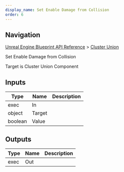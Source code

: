 ```yaml
---
display_name: Set Enable Damage from Collision
order: 6
---
```

## Navigation

[Unreal Engine Blueprint API Reference](https://dev.epicgames.com/documentation/en-us/unreal-engine/BlueprintAPI) > [Cluster Union](https://dev.epicgames.com/documentation/en-us/unreal-engine/BlueprintAPI/ClusterUnion)

Set Enable Damage from Collision

Target is Cluster Union Component

## Inputs

| Type | Name | Description |
| --- | --- | --- |
| exec | In |  |
| object | Target |  |
| boolean | Value |  |

## Outputs

| Type | Name | Description |
| --- | --- | --- |
| exec | Out |  |
